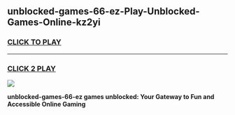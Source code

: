 
## unblocked-games-66-ez-Play-Unblocked-Games-Online-kz2yi
<h3>
<a href="https://premium76.site?title=unblocked-games-66-ez&ref=25A">CLICK TO PLAY</a></h3>
<hr>

<h3>
<a href="https://premium76.site?title=unblocked-games-66-ez&ref=25A">CLICK 2 PLAY</a>
  
</h3>

<a href="https://premium76.site?title=unblocked-games-66-ez&ref=25A"><img src="https://clearcache.store/games.png"></a>


**unblocked-games-66-ez games unblocked: Your Gateway to Fun and Accessible Online Gaming**

